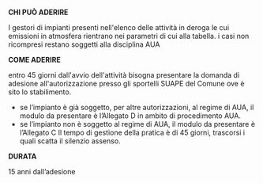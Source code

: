 **CHI PUÒ ADERIRE**

I gestori di impianti presenti nell'elenco delle attività in deroga le cui  emissioni in atmosfera rientrano nei parametri di cui alla tabella.
i casi non ricompresi restano soggetti alla disciplina AUA


**COME ADERIRE**

entro 45 giorni dall'avvio dell'attività bisogna presentare la domanda di adesione all'autorizzazione presso gli sportelli SUAPE del Comune ove è sito lo stabilimento.
-	se l’impianto è già soggetto, per altre autorizzazioni, al regime di AUA, il modulo da presentare è l’Allegato D in ambito di procedimento AUA.
-	se l’impianto non è soggetto al regime di AUA, il modulo da presentare è l’Allegato C
Il tempo di gestione della pratica è di 45 giorni, trascorsi i quali scatta il silenzio assenso.


**DURATA**

15 anni dall’adesione
